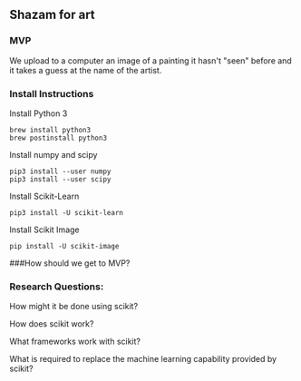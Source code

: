 ## Shazam for art

### MVP

We upload to a computer an image of a painting it hasn't "seen" before and it takes a guess at the name of the artist.

### Install Instructions

Install Python 3
```
brew install python3
brew postinstall python3
```

Install numpy and scipy

```
pip3 install --user numpy
pip3 install --user scipy
```

Install Scikit-Learn

```
pip3 install -U scikit-learn
```

Install Scikit Image

```
pip install -U scikit-image
```

###How should we get to MVP?

### Research Questions:

How might it be done using scikit?

How does scikit work?

What frameworks work with scikit?

What is required to replace the machine learning capability provided by scikit?
